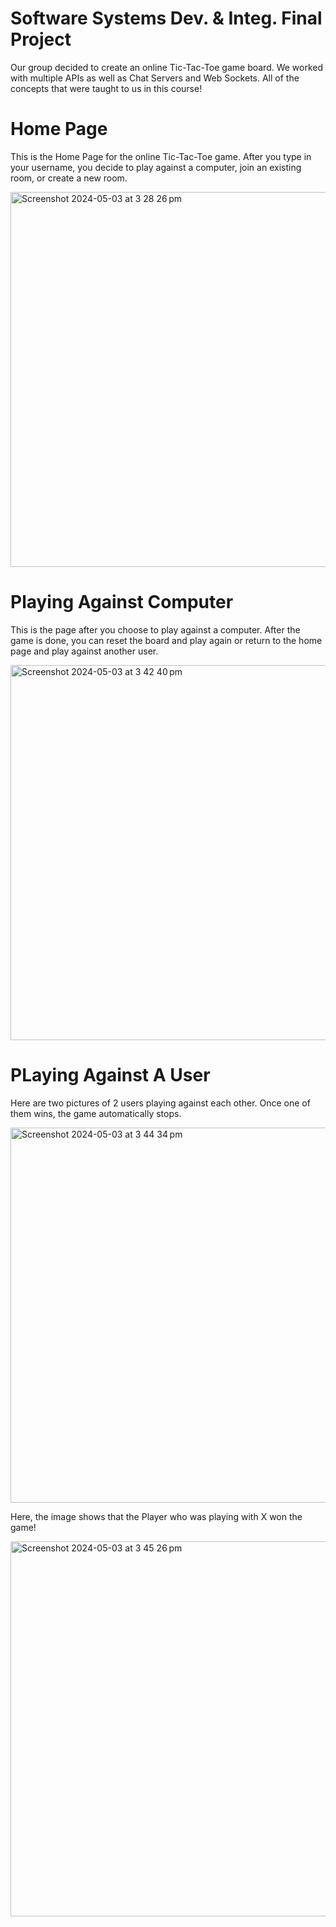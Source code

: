 # Software Systems Dev. & Integ. Final Project 

Our group decided to create an online Tic-Tac-Toe game board. We worked with multiple APIs as well as Chat Servers and Web Sockets. All of the concepts that were taught to us in this course!

# Home Page

This is the Home Page for the online Tic-Tac-Toe game. After you type in your username, you decide to play against a computer, join an existing room, or create a new room.

<img width="600" alt="Screenshot 2024-05-03 at 3 28 26 pm" src="https://github.com/mishasharmaa/SoftSysDev-Integ-FinalProject/assets/148586686/e463a277-360f-417d-80e6-b2d9e98dc032">

# Playing Against Computer 

This is the page after you choose to play against a computer. After the game is done, you can reset the board and play again or return to the home page and play against another user.

<img width="600" alt="Screenshot 2024-05-03 at 3 42 40 pm" src="https://github.com/mishasharmaa/SoftSysDev-Integ-FinalProject/assets/148586686/da605b52-9d51-4a35-8097-57114e5402d0">

# PLaying Against A User

Here are two pictures of 2 users playing against each other. Once one of them wins, the game automatically stops. 

<img width="600" alt="Screenshot 2024-05-03 at 3 44 34 pm" src="https://github.com/mishasharmaa/SoftSysDev-Integ-FinalProject/assets/148586686/2e9f0963-f749-4f79-8b68-c930176da020">

Here, the image shows that the Player who was playing with X won the game!

<img width="600" alt="Screenshot 2024-05-03 at 3 45 26 pm" src="https://github.com/mishasharmaa/SoftSysDev-Integ-FinalProject/assets/148586686/2400cedb-1f22-40cd-abb9-64a968b9cb1c">




